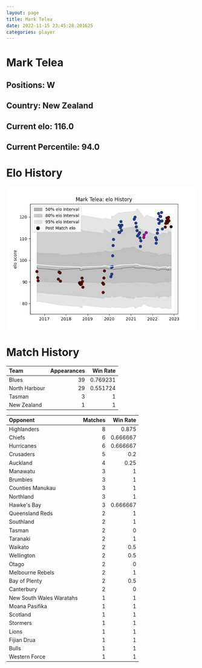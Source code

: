 ```yaml
---  
layout: page  
title: Mark Telea  
date: 2022-11-15 23:45:28.201625  
categories: player  
---
```

# Mark Telea

## Positions: W

## Country: New Zealand

## Current elo: 116.0

## Current Percentile: 94.0

# Elo History


![elo history](history_MarkTelea.png)
# Match History


| Team          |   Appearances |   Win Rate |
|:--------------|--------------:|-----------:|
| Blues         |            39 |   0.769231 |
| North Harbour |            29 |   0.551724 |
| Tasman        |             3 |   1        |
| New Zealand   |             1 |   1        |

| Opponent                 |   Matches |   Win Rate |
|:-------------------------|----------:|-----------:|
| Highlanders              |         8 |   0.875    |
| Chiefs                   |         6 |   0.666667 |
| Hurricanes               |         6 |   0.666667 |
| Crusaders                |         5 |   0.2      |
| Auckland                 |         4 |   0.25     |
| Manawatu                 |         3 |   1        |
| Brumbies                 |         3 |   1        |
| Counties Manukau         |         3 |   1        |
| Northland                |         3 |   1        |
| Hawke's Bay              |         3 |   0.666667 |
| Queensland Reds          |         2 |   1        |
| Southland                |         2 |   1        |
| Tasman                   |         2 |   0        |
| Taranaki                 |         2 |   1        |
| Waikato                  |         2 |   0.5      |
| Wellington               |         2 |   0.5      |
| Otago                    |         2 |   0        |
| Melbourne Rebels         |         2 |   1        |
| Bay of Plenty            |         2 |   0.5      |
| Canterbury               |         2 |   0        |
| New South Wales Waratahs |         1 |   1        |
| Moana Pasifika           |         1 |   1        |
| Scotland                 |         1 |   1        |
| Stormers                 |         1 |   1        |
| Lions                    |         1 |   1        |
| Fijian Drua              |         1 |   1        |
| Bulls                    |         1 |   1        |
| Western Force            |         1 |   1        |